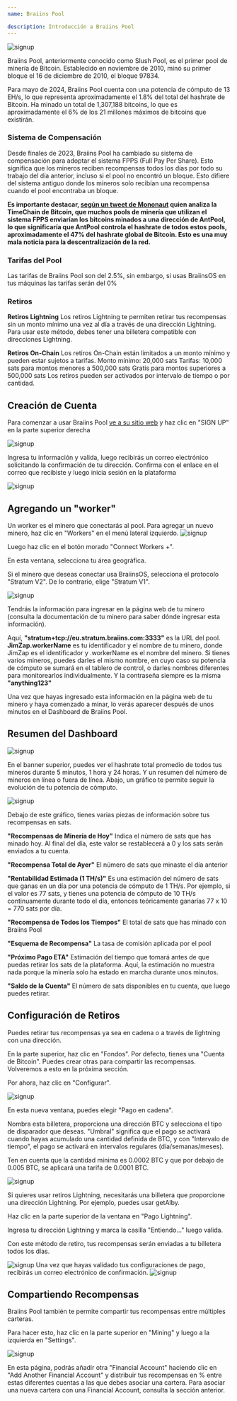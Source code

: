```yaml
---
name: Braiins Pool

description: Introducción a Braiins Pool
---
```


![signup](assets/cover.webp)

Braiins Pool, anteriormente conocido como Slush Pool, es el primer pool de minería de Bitcoin. Establecido en noviembre de 2010, minó su primer bloque el 16 de diciembre de 2010, el bloque 97834.

Para mayo de 2024, Braiins Pool cuenta con una potencia de cómputo de 13 EH/s, lo que representa aproximadamente el 1.8% del total del hashrate de Bitcoin. Ha minado un total de 1,307,188 bitcoins, lo que es aproximadamente el 6% de los 21 millones máximos de bitcoins que existirán.

### Sistema de Compensación

Desde finales de 2023, Braiins Pool ha cambiado su sistema de compensación para adoptar el sistema FPPS (Full Pay Per Share). Esto significa que los mineros reciben recompensas todos los días por todo su trabajo del día anterior, incluso si el pool no encontró un bloque. Esto difiere del sistema antiguo donde los mineros solo recibían una recompensa cuando el pool encontraba un bloque.

**Es importante destacar, [según un tweet de Mononaut](https://x.com/mononautical/status/1777686545715089605) quien analiza la TimeChain de Bitcoin, que muchos pools de minería que utilizan el sistema FPPS enviarían los bitcoins minados a una dirección de AntPool, lo que significaría que AntPool controla el hashrate de todos estos pools, aproximadamente el 47% del hashrate global de Bitcoin. Esto es una muy mala noticia para la descentralización de la red.**

### Tarifas del Pool

Las tarifas de Braiins Pool son del 2.5%, sin embargo, si usas BraiinsOS en tus máquinas las tarifas serán del 0%

### Retiros

**Retiros Lightning**
Los retiros Lightning te permiten retirar tus recompensas sin un monto mínimo una vez al día a través de una dirección Lightning.
Para usar este método, debes tener una billetera compatible con direcciones Lightning.

**Retiros On-Chain**
Los retiros On-Chain están limitados a un monto mínimo y pueden estar sujetos a tarifas.
Monto mínimo: 20,000 sats
Tarifas: 10,000 sats para montos menores a 500,000 sats
Gratis para montos superiores a 500,000 sats
Los retiros pueden ser activados por intervalo de tiempo o por cantidad.

## Creación de Cuenta

Para comenzar a usar Braiins Pool [ve a su sitio web](https://braiins.com/pool) y haz clic en "SIGN UP" en la parte superior derecha


![signup](assets/3.webp)

Ingresa tu información y valida, luego recibirás un correo electrónico solicitando la confirmación de tu dirección. Confirma con el enlace en el correo que recibiste y luego inicia sesión en la plataforma

![signup](assets/4.webp)


## Agregando un "worker"
Un worker es el minero que conectarás al pool. Para agregar un nuevo minero, haz clic en "Workers" en el menú lateral izquierdo.
![signup](assets/7.webp)

Luego haz clic en el botón morado "Connect Workers +".

En esta ventana, selecciona tu área geográfica.

Si el minero que deseas conectar usa BraiinsOS, selecciona el protocolo "Stratum V2". De lo contrario, elige "Stratum V1".

![signup](assets/8.webp)

Tendrás la información para ingresar en la página web de tu minero (consulta la documentación de tu minero para saber dónde ingresar esta información).

Aquí, **"stratum+tcp://eu.stratum.braiins.com:3333"** es la URL del pool.
**JimZap.workerName** es tu identificador y el nombre de tu minero, donde JimZap es el identificador y .workerName es el nombre del minero. Si tienes varios mineros, puedes darles el mismo nombre, en cuyo caso su potencia de cómputo se sumará en el tablero de control, o darles nombres diferentes para monitorearlos individualmente.
Y la contraseña siempre es la misma **"anything123"**

Una vez que hayas ingresado esta información en la página web de tu minero y haya comenzado a minar, lo verás aparecer después de unos minutos en el Dashboard de Braiins Pool.

## Resumen del Dashboard

![signup](assets/9.webp)

En el banner superior, puedes ver el hashrate total promedio de todos tus mineros durante 5 minutos, 1 hora y 24 horas. Y un resumen del número de mineros en línea o fuera de línea.
Abajo, un gráfico te permite seguir la evolución de tu potencia de cómputo.

![signup](assets/10.webp)

Debajo de este gráfico, tienes varias piezas de información sobre tus recompensas en sats.

**"Recompensas de Minería de Hoy"** Indica el número de sats que has minado hoy. Al final del día, este valor se restablecerá a 0 y los sats serán enviados a tu cuenta.

**"Recompensa Total de Ayer"** El número de sats que minaste el día anterior

**"Rentabilidad Estimada (1 TH/s)"** Es una estimación del número de sats que ganas en un día por una potencia de cómputo de 1 TH/s. Por ejemplo, si el valor es 77 sats, y tienes una potencia de cómputo de 10 TH/s continuamente durante todo el día, entonces teóricamente ganarías 77 x 10 = 770 sats por día.

**"Recompensa de Todos los Tiempos"** El total de sats que has minado con Braiins Pool

**"Esquema de Recompensa"** La tasa de comisión aplicada por el pool

**"Próximo Pago ETA"** Estimación del tiempo que tomará antes de que puedas retirar los sats de la plataforma. Aquí, la estimación no muestra nada porque la minería solo ha estado en marcha durante unos minutos.

**"Saldo de la Cuenta"** El número de sats disponibles en tu cuenta, que luego puedes retirar.
## Configuración de Retiros
Puedes retirar tus recompensas ya sea en cadena o a través de lightning con una dirección.

En la parte superior, haz clic en "Fondos". Por defecto, tienes una "Cuenta de Bitcoin". Puedes crear otras para compartir las recompensas. Volveremos a esto en la próxima sección.

Por ahora, haz clic en "Configurar".

![signup](assets/17.webp)

En esta nueva ventana, puedes elegir "Pago en cadena".

Nombra esta billetera, proporciona una dirección BTC y selecciona el tipo de disparador que deseas. "Umbral" significa que el pago se activará cuando hayas acumulado una cantidad definida de BTC, y con "Intervalo de tiempo", el pago se activará en intervalos regulares (día/semanas/meses).

Ten en cuenta que la cantidad mínima es 0.0002 BTC y que por debajo de 0.005 BTC, se aplicará una tarifa de 0.0001 BTC.

![signup](assets/18.webp)

Si quieres usar retiros Lightning, necesitarás una billetera que proporcione una dirección Lightning. Por ejemplo, puedes usar getAlby.

Haz clic en la parte superior de la ventana en "Pago Lightning".

Ingresa tu dirección Lightning y marca la casilla "Entiendo..." luego valida.

Con este método de retiro, tus recompensas serán enviadas a tu billetera todos los días.

![signup](assets/14.webp)
Una vez que hayas validado tus configuraciones de pago, recibirás un correo electrónico de confirmación.
![signup](assets/15.webp)

## Compartiendo Recompensas

Braiins Pool también te permite compartir tus recompensas entre múltiples carteras.

Para hacer esto, haz clic en la parte superior en "Mining" y luego a la izquierda en "Settings".

![signup](assets/19.webp)

En esta página, podrás añadir otra "Financial Account" haciendo clic en "Add Another Financial Account" y distribuir tus recompensas en % entre estas diferentes cuentas a las que debes asociar una cartera. Para asociar una nueva cartera con una Financial Account, consulta la sección anterior.